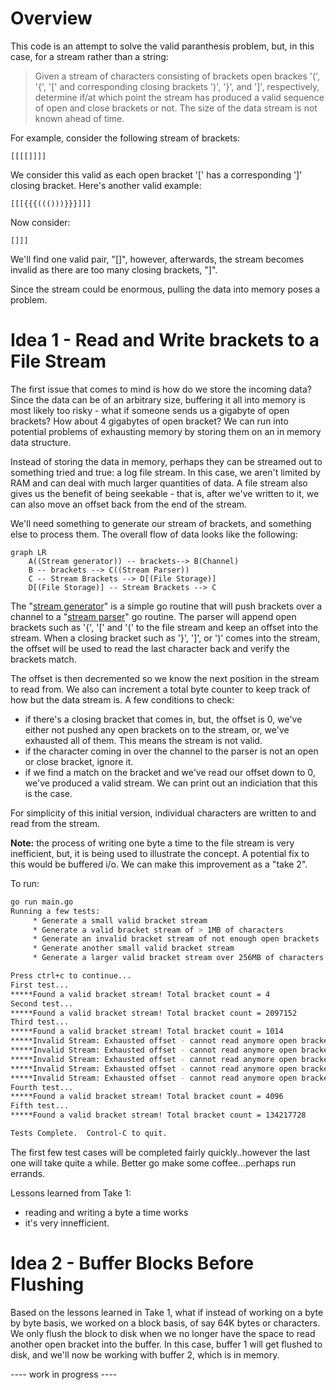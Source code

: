 # Overview
This code is an attempt to solve the valid paranthesis problem, but, in this case, for a stream rather than a string:

> Given a stream of characters consisting of brackets open brackes '(', '{', '[' and corresponding closing brackets ')', '}', and ']', respectively, determine if/at which point the stream has produced a valid sequence of open and close brackets or not. The size of the data stream is not known ahead of time.

For example, consider the following stream of brackets:

```
[[[[]]]]
```
We consider this valid as each open bracket '[' has a corresponding ']' closing bracket. Here's another valid example:

```
[[[{{{((()))}}}]]]
```

Now consider:

```
[]]]
```

We'll find one valid pair, "[]", however, afterwards, the stream becomes invalid as there are too many closing brackets, "]".

Since the stream could be enormous, pulling the data into memory poses a problem.

# Idea 1 - Read and Write brackets to a File Stream
The first issue that comes to mind is how do we store the incoming data? Since the data can be of an arbitrary size, buffering it all into memory is most likely too risky - what if someone sends us a gigabyte of open brackets? How about 4 gigabytes of open bracket? We can run into potential problems of exhausting memory by storing them on an in memory data structure.

Instead of storing the data in memory, perhaps they can be streamed out to something tried and true: a log file stream. In this case, we aren't limited by RAM and can deal with much larger quantities of data. A file stream also gives us the benefit of being seekable - that is, after we've written to it, we can also move an offset back from the end of the stream.  

We'll need something to generate our stream of brackets, and something else to process them. The overall flow of data looks like the following:

```mermaid
graph LR
    A((Stream generator)) -- brackets--> B(Channel)
    B -- brackets --> C((Stream Parser))
    C -- Stream Brackets --> D[(File Storage)]
    D[(File Storage)] -- Stream Brackets --> C
```

The "[stream generator](https://github.com/philip-3000/valid-bracket-stream-processor/blob/e8bb3b5a1fdb5033f06ad507b8696ba405c48d46/main.go#L167)" is a simple go routine that will push brackets over a channel to a "[stream parser](https://github.com/philip-3000/valid-bracket-stream-processor/blob/e8bb3b5a1fdb5033f06ad507b8696ba405c48d46/main.go#L83)" go routine. The parser will append open brackets such as '{', '[' and '(' to the file stream and keep an offset into the stream.  When a closing bracket such as '}', ']', or ')' comes into the stream, the offset will be used to read the last character back and verify the brackets match. 

The offset is then decremented so we know the next position in the stream to read from. We also can increment a total byte counter to keep track of how but the data stream is.  A few conditions to check:

 * if there's a closing bracket that comes in, but, the offset is 0, we've either not pushed any open brackets on to the stream, or, we've exhausted all of them. This means the stream is not valid.
 * if the character coming in over the channel to the parser is not an open or close bracket, ignore it.
 * if we find a match on the bracket and we've read our offset down to 0, we've produced a valid stream. We can print out an indiciation that this is the case.

 For simplicity of this initial version, individual characters are written to and read from the stream. 

**Note:** the process of writing one byte a time to the file stream is very inefficient, but, it is being used to illustrate the concept. A potential fix to this would be buffered i/o. We can make this improvement as a "take 2".

To run: 

```bash
go run main.go
Running a few tests:
	 * Generate a small valid bracket stream
	 * Generate a valid bracket stream of > 1MB of characters
	 * Generate an invalid bracket stream of not enough open brackets
	 * Generate another small valid bracket stream
	 * Generate a larger valid bracket stream over 256MB of characters

Press ctrl+c to continue...
First test...
*****Found a valid bracket stream! Total bracket count = 4
Second test...
*****Found a valid bracket stream! Total bracket count = 2097152
Third test...
*****Found a valid bracket stream! Total bracket count = 1014
*****Invalid Stream: Exhausted offset - cannot read anymore open brackets from stream.
*****Invalid Stream: Exhausted offset - cannot read anymore open brackets from stream.
*****Invalid Stream: Exhausted offset - cannot read anymore open brackets from stream.
*****Invalid Stream: Exhausted offset - cannot read anymore open brackets from stream.
*****Invalid Stream: Exhausted offset - cannot read anymore open brackets from stream.
Fourth test...
*****Found a valid bracket stream! Total bracket count = 4096
Fifth test...
*****Found a valid bracket stream! Total bracket count = 134217728

Tests Complete.  Control-C to quit.
```

The first few test cases will be completed fairly quickly..however the last one will take quite a while. Better go make some coffee...perhaps run errands.

Lessons learned from Take 1:
 * reading and writing a byte a time works
 * it's very innefficient. 

# Idea 2 - Buffer Blocks Before Flushing
Based on the lessons learned in Take 1, what if instead of working on a byte by byte basis, we worked on a block basis, of say 64K bytes or characters. We only flush the block to disk when we no longer have the space to read another open bracket into the buffer. In this case, buffer 1 will get flushed to disk, and we'll now be working with buffer 2, which is in memory. 

---- work in progress ----